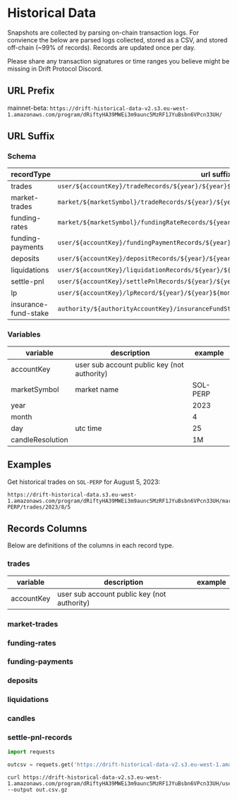 # Historical Data

Snapshots are collected by parsing on-chain transaction logs. For convience the below are parsed logs collected, stored as a CSV, and stored off-chain (~99% of records). Records are updated once per day.

Please share any transaction signatures or time ranges you believe might be missing in Drift Protocol Discord.

## URL Prefix
mainnet-beta:  `https://drift-historical-data-v2.s3.eu-west-1.amazonaws.com/program/dRiftyHA39MWEi3m9aunc5MzRF1JYuBsbn6VPcn33UH/`

<!-- devnet: `https://drift-historical-data.s3.us-east-1.amazonaws.com/program/dRiftyHA39MWEi3m9aunc5MzRF1JYuBsbn6VPcn33UH/` -->

## URL Suffix

### Schema
| recordType | url suffix |
| --- | --- |
| trades | `user/${accountKey}/tradeRecords/${year}/${year}${month}${day}` |
| market-trades | `market/${marketSymbol}/tradeRecords/${year}/${year}${month}${day}` |
| funding-rates | `market/${marketSymbol}/fundingRateRecords/${year}/${year}${month}${day}` |
| funding-payments | `user/${accountKey}/fundingPaymentRecords/${year}/${year}${month}${day}` |
| deposits | `user/${accountKey}/depositRecords/${year}/${year}${month}${day}` |
| liquidations | `user/${accountKey}/liquidationRecords/${year}/${year}${month}${day}` |
| settle-pnl | `user/${accountKey}/settlePnlRecords/${year}/${year}${month}${day}` |
| lp | `user/${accountKey}/lpRecord/${year}/${year}${month}${day}` |
| insurance-fund-stake | `authority/${authorityAccountKey}/insuranceFundStakeRecords/${year}/${year}${month}${day}` |


### Variables
| variable | description | example |
| --- | --- | --- |
| accountKey | user sub account public key (not authority) | |
| marketSymbol | market name | SOL-PERP |
| year |  | 2023 |
| month |  | 4 |
| day | utc time | 25 |
| candleResolution | | 1M |


## Examples

Get historical trades on `SOL-PERP` for August 5, 2023:
```
https://drift-historical-data.s3.eu-west-1.amazonaws.com/program/dRiftyHA39MWEi3m9aunc5MzRF1JYuBsbn6VPcn33UH/market/SOL-PERP/trades/2023/8/5
```

## Records Columns

Below are definitions of the columns in each record type.

### trades

| variable | description | example |
| --- | --- | --- |
| accountKey | user sub account public key (not authority) | |

### market-trades

### funding-rates

### funding-payments

### deposits

### liquidations

### candles

### settle-pnl-records


```python
import requests

outcsv = requets.get('https://drift-historical-data-v2.s3.eu-west-1.amazonaws.com/program/dRiftyHA39MWEi3m9aunc5MzRF1JYuBsbn6VPcn33UH/user/FrEFAwxdrzHxgc7S4cuFfsfLmcg8pfbxnkCQW83euyCS/tradeRecords/2023/20230201')'
```

```shell
curl https://drift-historical-data-v2.s3.eu-west-1.amazonaws.com/program/dRiftyHA39MWEi3m9aunc5MzRF1JYuBsbn6VPcn33UH/user/FrEFAwxdrzHxgc7S4cuFfsfLmcg8pfbxnkCQW83euyCS/tradeRecords/2023/20230201 --output out.csv.gz
```